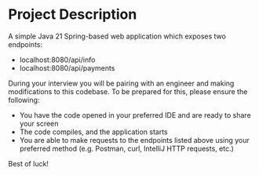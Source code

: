 # Project Description
A simple Java 21 Spring-based web application which exposes two endpoints:

- localhost:8080/api/info
- localhost:8080/api/payments

During your interview you will be pairing with an engineer and making modifications to this 
codebase. To be prepared for this, please ensure the following:
* You have the code opened in your preferred IDE and are ready to share your screen
* The code compiles, and the application starts
* You are able to make requests to the endpoints listed above using your 
preferred method (e.g. Postman, curl, IntelliJ HTTP requests, etc.)

Best of luck!